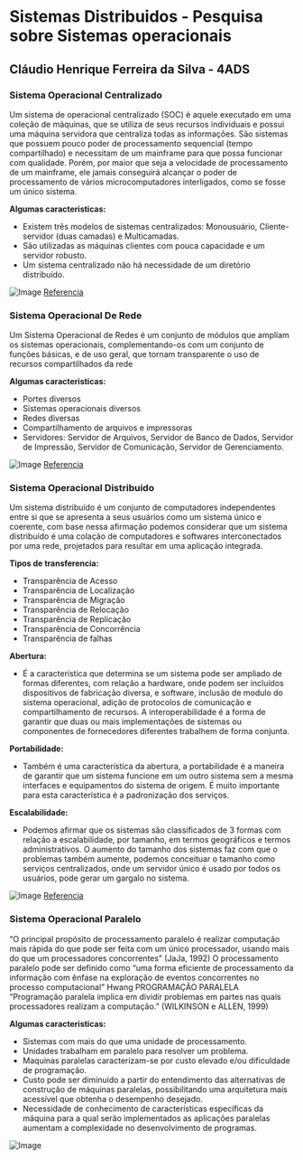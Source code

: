 # Sistemas Distribuidos - Pesquisa sobre Sistemas operacionais
## Cláudio Henrique Ferreira da Silva - 4ADS
### Sistema Operacional Centralizado

Um sistema de operacional centralizado (SOC) é aquele executado em uma coleção de máquinas, que se utiliza de seus recursos individuais e possui uma máquina servidora que centraliza todas as informações. São sistemas que possuem pouco poder de processamento sequencial (tempo compartilhado) e necessitam de um mainframe para que possa funcionar com qualidade. Porém, por maior que seja a velocidade de processamento de um mainframe, ele jamais conseguirá alcançar o poder de processamento de vários microcomputadores interligados, como se fosse um único sistema.

**Algumas caracteristicas:**
- Existem três modelos de sistemas centralizados: Monousuário, Cliente-servidor (duas camadas) e Multicamadas.
- São utilizadas as máquinas clientes com pouca capacidade e um servidor robusto.
- Um sistema centralizado não há necessidade de um diretório distribuído.

![Image](src)
[Referencia](https://www.infoescola.com/informatica/sistema-de-informacao-centralizado/)

### Sistema Operacional De Rede

Um Sistema Operacional de Redes é um conjunto de módulos que amplíam os sistemas operacionais, complementando-os com um conjunto de funções básicas, e de uso geral, que tornam transparente o uso de recursos compartilhados da rede

**Algumas caracteristicas:**
- Portes diversos
- Sistemas operacionais diversos
- Redes diversas
- Compartilhamento de arquivos e impressoras
- Servidores: Servidor de Arquivos, Servidor de Banco de Dados, Servidor de Impressão, Servidor de Comunicação, Servidor de Gerenciamento.

![Image](src)
[Referencia](http://rrbrandt.dee.ufcg.edu.br/br/docs/redes/sor)

### Sistema Operacional Distribuido

Um sistema distribuído é um conjunto de computadores independentes entre si que se apresenta a seus usuários como um sistema único e coerente, com base nessa afirmação podemos considerar que um sistema distribuído é uma colação de computadores e softwares interconectados por uma rede, projetados para resultar em uma aplicação integrada.

**Tipos de transferencia:**
- Transparência de Acesso
- Transparência de Localização
- Transparência de Migração
- Transparência de Relocação
- Transparência de Replicação
- Transparência de Concorrência
- Transparência de falhas

**Abertura:**
- É a característica que determina se um sistema pode ser ampliado de formas diferentes, com relação a hardware, onde podem ser incluídos dispositivos de fabricação diversa, e software, inclusão de modulo do sistema operacional, adição de protocolos de comunicação e compartilhamento de recursos. A interoperabilidade é a forma de garantir que duas ou mais implementações de sistemas ou componentes de fornecedores diferentes trabalhem de forma conjunta.

**Portabilidade:**
- Também é uma característica da abertura, a portabilidade é a maneira de garantir que um sistema funcione em um outro sistema sem a mesma interfaces e equipamentos do sistema de origem. É muito importante para esta característica é a padronização dos serviços.

**Escalabilidade:**
- Podemos afirmar que os sistemas são classificados de 3 formas com relação a escalabilidade, por tamanho, em termos geográficos e termos administrativos. O aumento do tamanho dos sistemas faz com que o problemas também aumente, podemos conceituar o tamanho como serviços centralizados, onde um servidor único é usado por todos os usuários, pode gerar um gargalo no sistema.

![Image](src)
[Referencia](https://tecnologia.culturamix.com/dicas/o-que-e-um-sistema-distribuido)

### Sistema Operacional Paralelo

“O principal propósito de processamento paralelo é realizar computação mais rápida do que pode ser feita com um único processador, usando mais do que um processadores concorrentes” (JaJa, 1992) O processamento paralelo pode ser definido como “uma forma eficiente de processamento da informação com ênfase na exploração de eventos concorrentes no processo computacional” Hwang PROGRAMAÇÃO PARALELA “Programação paralela implica em dividir problemas em partes nas quais processadores realizam a computação.” (WILKINSON e ALLEN, 1999)

**Algumas caracteristicas:**
- Sistemas com mais do que uma unidade de processamento.
- Unidades trabalham em paralelo para resolver um problema.
- Maquinas paralelas caracterizam-se por custo elevado e/ou dificuldade de programação.
- Custo pode ser diminuído a partir do entendimento das alternativas de construção de máquinas paralelas, possibilitando uma arquitetura mais acessível que obtenha o desempenho desejado.
- Necessidade de conhecimento de características específicas da máquina para a qual serão implementados as aplicações paralelas aumentam a complexidade no desenvolvimento de programas.

![Image](src)
